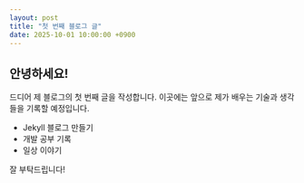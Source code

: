 ```yaml
---
layout: post
title: "첫 번째 블로그 글"
date: 2025-10-01 10:00:00 +0900
---
```


## 안녕하세요!

드디어 제 블로그의 첫 번째 글을 작성합니다.
이곳에는 앞으로 제가 배우는 기술과 생각들을 기록할 예정입니다.

- Jekyll 블로그 만들기
- 개발 공부 기록
- 일상 이야기

잘 부탁드립니다!
